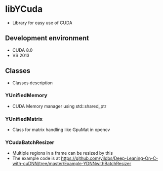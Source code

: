 # libYCuda
- Library for easy use of CUDA

## Development environment
- CUDA 8.0 
- VS 2013

## Classes
- Classes description

### YUnifiedMemory
- CUDA Memory manager using std::shared_ptr

### YUnifiedMatrix
- Class for matrix handling like GpuMat in opencv

### YCudaBatchResizer
- Multiple regions in a frame can be resized by this 
- The example code is at https://github.com/yildbs/Deep-Leaning-On-C-with-cuDNN/tree/master/Example-YDNNwithBatchResizer
